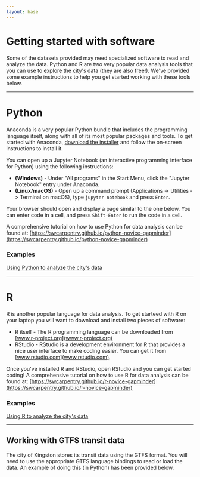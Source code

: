 ```yaml
---
layout: base
---
```


# Getting started with software

Some of the datasets provided may need specialized software to read and analyze the data.
Python and R are two very popular data analysis tools that you can use to explore the city's data
(they are also free!).
We've provided some example instructions to help you get started working with these tools below.

----------------------------------------

# Python 

Anaconda is a very popular Python bundle that includes the programming language itself, 
along with all of its most popular packages and tools.
To get started with Anaconda, [download the installer](www.anaconda.org/download)
and follow the on-screen instructions to install it.

You can open up a Jupyter Notebook 
(an interactive programming interface for Python) using the following instructions:

* **(Windows)** - Under "All programs" in the Start Menu, click the "Jupyter Notebook" entry
  under Anaconda.
* **(Linux/macOS)** - Open up a command prompt (Applications -> Utilities -> Terminal on macOS),
  type `jupyter notebook` and press `Enter`.

Your browser should open and display a page similar to the one below.
You can enter code in a cell, and press `Shift-Enter` to run the code in a cell.

A comprehensive tutorial on how to use Python for data analysis can be found at:
[https://swcarpentry.github.io/python-novice-gapminder](https://swcarpentry.github.io/python-novice-gapminder)

### Examples

[Using Python to analyze the city's data](/examples/example_analysis_python.html)

----------------------------------------

# R

R is another popular language for data analysis. 
To get starteed with R on your laptop you will want to 
download and install two pieces of software:

* R itself - The R programming language can be downloaded from [www.r-project.org](www.r-project.org)
* RStudio - RStudio is a development environment for R that provides a nice user interface to make coding easier. 
  You can get it from [www.rstudio.com](www.rstudio.com).

Once you've installed R and RStudio, open RStudio and you can get started coding!
A comprehensive tutorial on how to use R for data analysis can be found at:
[https://swcarpentry.github.io/r-novice-gapminder](https://swcarpentry.github.io/r-novice-gapminder)

### Examples

[Using R to analyze the city's data](/examples/example_analysis_r.nb.html)

----------------------------------------

## Working with GTFS transit data

The city of Kingston stores its transit data using the GTFS format.
You will need to use the appropriate GTFS language bindings to read or load the data.
An example of doing this (in Python) has been provided below.


